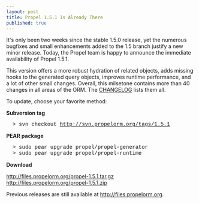 ```yaml
---
layout: post
title: Propel 1.5.1 Is Already There
published: true
---
```

It&#39;s only been two weeks since the stable 1.5.0 release, yet the numerous bugfixes and small enhancements added to the 1.5 branch justify a new minor release. Today, the Propel team is happy to announce the immediate availability of Propel 1.5.1. <p /> This version offers a more robust hydration of related objects, adds missing hooks to the generated query objects, improves runtime performance, and a lot of other small changes. Overall, this milsetone contains more than 40 changes in all areas of the ORM. The <a href="http://www.propelorm.org/wiki/Documentation/1.5/CHANGELOG">CHANGELOG</a> lists them all.<p /> To update, choose your favorite method:<p /><b>Subversion tag</b><p /><span style="font-family: courier new,monospace;">  &gt; svn checkout <a href="http://svn.propelorm.org/tags/1.5.1">http://svn.propelorm.org/tags/1.5.1</a></span><p /> <b>PEAR package</b><p /><span style="font-family: courier new,monospace;">  &gt; sudo pear upgrade propel/propel-generator</span><br style="font-family: courier new,monospace;" /> <span style="font-family: courier new,monospace;">  &gt; sudo pear upgrade propel/propel-runtime</span><p /><b>Download</b><p /><a href="http://files.propelorm.org/propel-1.5.1.tar.gz">http://files.propelorm.org/propel-1.5.1.tar.gz</a><br /> <a href="http://files.propelorm.org/propel-1.5.1.zip">http://files.propelorm.org/propel-1.5.1.zip</a><p />Previous releases are still available at <a href="http://files.propelorm.org">http://files.propelorm.org</a>.
